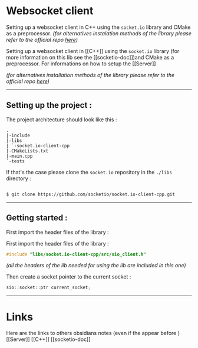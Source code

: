 # Websocket client

Setting up a websocket client in C++ using the `socket.io` library and CMake as a preprocessor.
*(for alternatives instalation methods of the library please refer to the official repo [here](https://github.com/socketio/socket.io-client-cpp#installation-alternatives))*

Setting up a websocket client in [[C++]] using the `socket.io` library (for more information on this lib see the [[socketio-doc]])and CMake as a preprocessor. For informations on how to setup the [[Server]]

*(for alternatives installation methods of the library please refer to the official repo [here](https://github.com/socketio/socket.io-client-cpp#installation-alternatives))*

---

## Setting up the project :

The project architecture should look like this :

```
.
|-include
|-libs
| `-socket.io-client-cpp
|-CMakeLists.txt
|-main.cpp
`-tests
```

If that's the case please clone the `socket.io` repository in the `./libs` directory :

```shell

$ git clone https://github.com/socketio/socket.io-client-cpp.git

```

---

## Getting started :
First import the header files of the library :

First import the header files of the library :

```cpp
#include "libs/socket.io-client-cpp/src/sio_client.h"  
```

*(all the headers of the lib needed for using the lib are included in this one)*

Then create a socket pointer to the current socket :

```cpp
sio::socket::ptr current_socket;
```


---
# Links
Here are the links to others obsidians notes (even if the appear before )
[[Server]] [[C++]] [[socketio-doc]]